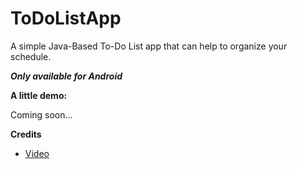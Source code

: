 # ToDoListApp
A simple Java-Based To-Do List app that can help to organize your schedule.

<b><i>Only available for Android</b></i>

<b>A little demo:</b>

Coming soon...

<b>Credits</b>
- [Video](https://www.youtube.com/playlist?list=PLzEWSvaHx_Z2MeyGNQeUCEktmnJBp8136)
